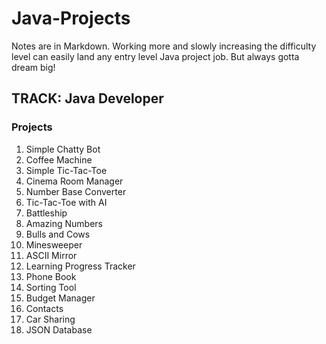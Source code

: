 # Java-Projects

Notes are in Markdown. Working more and slowly increasing the difficulty level can easily land any entry level Java project job. 
But always gotta dream big!

## TRACK: Java Developer

### Projects

1. Simple Chatty Bot
2. Coffee Machine
3. Simple Tic-Tac-Toe
4. Cinema Room Manager
5. Number Base Converter
6. Tic-Tac-Toe with AI
7. Battleship
8. Amazing Numbers
9. Bulls and Cows
10. Minesweeper
11. ASCII Mirror
12. Learning Progress Tracker
13. Phone Book
14. Sorting Tool
15. Budget Manager
16. Contacts
17. Car Sharing
18. JSON Database
